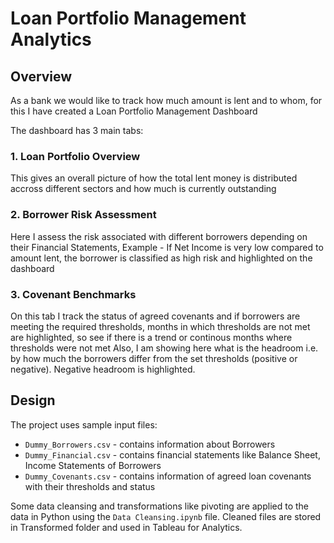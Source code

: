 # Loan Portfolio Management Analytics

## Overview
As a bank we would like to track how much amount is lent and to whom, for this I have created a Loan Portfolio Management Dashboard

The dashboard has 3 main tabs:
### 1. Loan Portfolio Overview
This gives an overall picture of how the total lent money is distributed accross different sectors and how much is currently outstanding
### 2. Borrower Risk Assessment
Here I assess the risk associated with different borrowers depending on their Financial Statements, Example - If Net Income is very low compared to amount lent, the borrower is classified as high risk and highlighted on the dashboard
### 3. Covenant Benchmarks
On this tab I track the status of agreed covenants and if borrowers are meeting the required thresholds, months in which thresholds are not met are highlighted, so see if there is a trend or continous months where thresholds were not met
Also, I am showing here what is the headroom i.e. by how much the borrowers differ from the set thresholds (positive or negative). Negative headroom is highlighted.

## Design
The project uses sample input files:
* `Dummy_Borrowers.csv` - contains information about Borrowers
* `Dummy_Financial.csv` - contains financial statements like Balance Sheet, Income Statements of Borrowers
* `Dummy_Covenants.csv` - contains information of agreed loan covenants with their thresholds and status

Some data cleansing and transformations like pivoting are applied to the data in Python using the `Data Cleansing.ipynb` file. Cleaned files are stored in Transformed folder and used in Tableau for Analytics.
